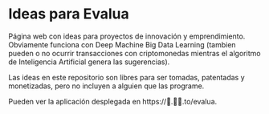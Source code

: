 # Ideas para Evalua

Página web con ideas para proyectos de innovación y emprendimiento. Obviamente funciona con Deep Machine Big Data Learning (tambien pueden o no ocurrir transacciones con criptomonedas mientras el algoritmo de Inteligencia Artificial genera las sugerencias).

Las ideas en este repositorio son libres para ser tomadas, patentadas y monetizadas, pero no incluyen a alguien que las programe.

Pueden ver la aplicación desplegada en https://🤔.🤔🤔.to/evalua.